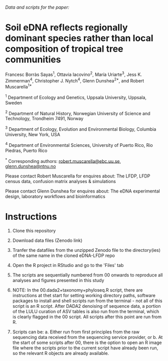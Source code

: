 *Data and scripts for the paper:*

# Soil eDNA reflects regionally dominant species rather than local composition of tropical tree communities

Francesc Borràs Sayas<sup>1</sup>, Ottavia Iacovino<sup>2</sup>, María Uriarte<sup>3</sup>, Jess K. Zimmerman<sup>4</sup>, Christopher J. Nytch<sup>4</sup>, Glenn Dunshea<sup>2*</sup>, and Robert Muscarella<sup>1*</sup>

<sup>1</sup> Department of Ecology and Genetics, Uppsala University, Uppsala, Sweden

<sup>2</sup> Department of Natural History, Norwegian University of Science and Technology, Trondheim 7491, Norway

<sup>3</sup> Department of Ecology, Evolution and Environmental Biology, Columbia University, New York, USA

<sup>4</sup> Department of Environmental Sciences, University of Puerto Rico, Rio Piedras, Puerto Rico

<sup>*</sup> Corresponding authors: robert.muscarella@ebc.uu.se, glenn.dunshea@ntnu.no

Please contact Robert Muscarella for enquires about:
The LFDP, LFDP census data, confusion matrix analyses & simulations

Please contact Glenn Dunshea for enquires about:
The eDNA experimental design, laboratory workflows and bioinformatics

# Instructions
1. Clone this repository

2. Download data files (Zenodo link)

3. Tranfer the datafiles from the unzipped Zenodo file to the directory(ies) of the same name in the cloned eDNA-LFDP repo

4. Open the R project in RStudio and go to the 'Files' tab

5. The scripts are sequentially numbered from 00 onwards to reproduce all analyses and figures presented in this study

6. NOTE: In the 00.dada2+taxonomy+phyloseq.R script, there are instructions at thet start for setting working directory paths, software packages to install and shell scripts run from the terminal - not all of this script is an R script. After DADA2 denoising of sequence data, a portion of the LULU curation of ASV tables is also run from the terminal, which is clearly flagged in the 00 script. All scripts after this point are run from R.

7. Scripts can be:
	a. Either run from first principles from the raw sequencing data received from the sequencing service provider, or
	b. At the start of some scripts after 00, there is the option to open an R image file where the scripts prior to the current script have already been run, so the relevant R objects are already available.



